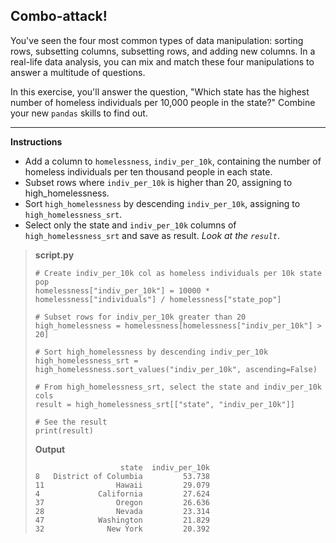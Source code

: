 ## Combo-attack!

You've seen the four most common types of data manipulation: sorting rows, subsetting columns, subsetting rows, and adding new columns. In a real-life data analysis, you can mix and match these four manipulations to answer a multitude of questions.

In this exercise, you'll answer the question, "Which state has the highest number of homeless individuals per 10,000 people in the state?" Combine your new `pandas` skills to find out.

<hr>

**Instructions**
* Add a column to `homelessness`, `indiv_per_10k`, containing the number of homeless individuals per ten thousand people in each state.
* Subset rows where `indiv_per_10k` is higher than 20, assigning to high_homelessness.
* Sort `high_homelessness` by descending `indiv_per_10k`, assigning to `high_homelessness_srt`.
* Select only the state and `indiv_per_10k` columns of `high_homelessness_srt` and save as result. *Look at the `result`*.

> **script.py**
> ```
> # Create indiv_per_10k col as homeless individuals per 10k state pop
> homelessness["indiv_per_10k"] = 10000 * homelessness["individuals"] / homelessness["state_pop"]
>
> # Subset rows for indiv_per_10k greater than 20
> high_homelessness = homelessness[homelessness["indiv_per_10k"] > 20]
>
> # Sort high_homelessness by descending indiv_per_10k
> high_homelessness_srt = high_homelessness.sort_values("indiv_per_10k", ascending=False)
>
> # From high_homelessness_srt, select the state and indiv_per_10k cols
> result = high_homelessness_srt[["state", "indiv_per_10k"]]
>
> # See the result
> print(result)
> ```
>
> **Output**
> ```
>                    state  indiv_per_10k
> 8   District of Columbia         53.738
> 11                Hawaii         29.079
> 4             California         27.624
> 37                Oregon         26.636
> 28                Nevada         23.314
> 47            Washington         21.829
> 32              New York         20.392
> ```